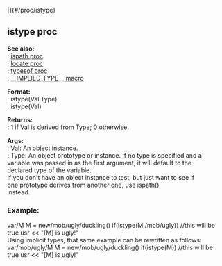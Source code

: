 []{#/proc/istype}    
## istype proc    
**See also:**    
:   [ispath proc](ref/proc/ispath)    
:   [locate proc](ref/proc/locate)    
:   [typesof proc](ref/proc/typesof)    
:   [\_\_IMPLIED_TYPE\_\_ macro](ref/DM/preprocessor/__IMPLIED_TYPE__)    
<!-- -->    
**Format:**    
:   istype(Val,Type)    
:   istype(Val)    
<!-- -->    
**Returns:**    
:   1 if Val is derived from Type; 0 otherwise.    
<!-- -->    
**Args:**    
:   Val: An object instance.    
:   Type: An object prototype or instance. If no type is specified and a    
    variable was passed in as the first argument, it will default to the    
    declared type of the variable.    
If you don\'t have an object instance to test, but just want to see if    
one prototype derives from another one, use [ispath()](ref/proc/ispath)    
instead.    
### Example:    
var/M M = new/mob/ugly/duckling() if(istype(M,/mob/ugly)) //this will be    
true usr \<\< \"\[M\] is ugly!\"    
Using implicit types, that same example can be rewritten as follows:    
var/mob/ugly/M M = new/mob/ugly/duckling() if(istype(M)) //this will be    
true usr \<\< \"\[M\] is ugly!\"  